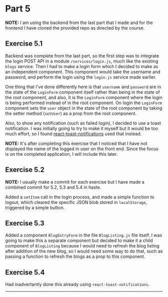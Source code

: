 # Part 5

**NOTE:** I am using the backend from the last part that I made and for the frontend I have cloned the provided repo as directed by the course.

## Exercise 5.1

Backend was complete from the last part, so the first step was to integrate the login POST API in a module `/services/login.js`, much like the existing `blogs` service. Then I had to make a login form which I decided to make as an independent component. This component would take the username and password, and perform the login using the `login.js` service made earlier.

One thing that I've done differently here is that `username` and `password` are in the state of the `LoginForm` component itself rather than being in the state of the root component, and also, it is the `LoginForm` component where the login is being performed instead of in the root component. On login the `LoginForm` component sets the `user` object in the state of the root component by taking the setter method (`setUser`) as a prop from the root component.

Also, to show any notification (such as failed login), I decided to use a toast notification. I was initially going to try to make it myself but it would be too much effort, so I found [react-toast-notifications](https://www.npmjs.com/package/react-toast-notifications) used that instead.

**NOTE:** It's after completing this exercise that I noticed that I have not displayed the name of the logged in user on the front end. Since the focus is on the completed application, I will include this later.

## Exercise 5.2

**NOTE:** I usually make a commit for each exercise but I have made a combined commit for 5.2, 5.3 and 5.4 in haste.

Added a `setItem` call in the login process, and made a simple function to logout, which cleared the specific JSON blob stored in `localStorage`, triggered by a simple button.


## Exercise 5.3

Added a component `BlogEntryForm` in the file `BlogListing.js` file itself. I was going to make this a separate component but decided to make it a child component of `BlogListing` because I would need to refresh the blog listing after addition of the new blog, so I would need some way to do that, such as passing a function to refresh the blogs as a prop to this component.

## Exercise 5.4

Had inadvertantly done this already using `react-toast-notifications`.



---


